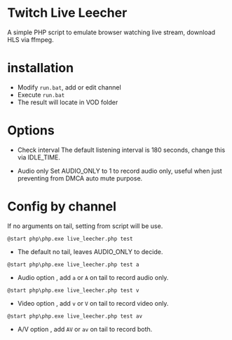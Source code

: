 # Twitch Live Leecher

A simple PHP script to emulate browser watching live stream, download HLS via ffmpeg.

# installation

- Modify `run.bat`, add or edit channel
- Execute `run.bat`
- The result will locate in VOD folder

# Options

- Check interval
The default listening interval is 180 seconds, change this via IDLE_TIME.

- Audio only
Set AUDIO_ONLY to 1 to record audio only, useful when just preventing from DMCA auto mute purpose.

# Config by channel 

If no arguments on tail, setting from script will be use.


`@start php\php.exe live_leecher.php test`

- The default no tail, leaves AUDIO_ONLY to decide.



`@start php\php.exe live_leecher.php test a`

- Audio option , add `a` or `A` on tail to record audio only.



`@start php\php.exe live_leecher.php test v`

- Video option , add `v` or `V` on tail to record video only.



`@start php\php.exe live_leecher.php test av`

- A/V option , add `AV` or `av` on tail to record both.
